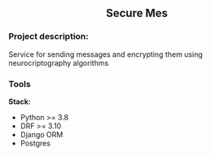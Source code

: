 <h2 align="center">Secure Mes</h2>

### Project description:

Service for sending messages and encrypting them using neurocriptography algorithms

### Tools

**Stack:**

- Python >= 3.8
- DRF >= 3.10
- Django ORM
- Postgres



